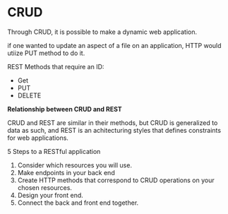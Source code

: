 # CRUD

Through CRUD, it is possible to make a dynamic web application.

if one wanted to update an aspect of a file on an application, HTTP would utiize PUT method to do it.

REST Methods that require an ID: 
- Get
- PUT
- DELETE

**Relationship between CRUD and REST**

CRUD and REST are similar in their methods, but CRUD is generalized to data as such, and REST is an achitecturing styles that defines constraints for web applications.  


5 Steps to a RESTful application

1. Consider which resources you will use.
2. Make endpoints in your back end
3. Create HTTP methods that correspond to CRUD operations on your chosen resources.
4. Design your front end.
5. Connect the back and front end together.  
